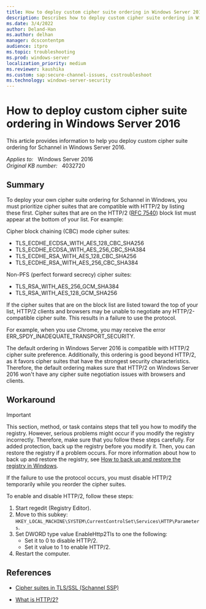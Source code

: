 ```yaml
---
title: How to deploy custom cipher suite ordering in Windows Server 2016
description: Describes how to deploy custom cipher suite ordering in Windows Server 2016.
ms.date: 3/4/2022
author: Deland-Han
ms.author: delhan
manager: dcscontentpm
audience: itpro
ms.topic: troubleshooting
ms.prod: windows-server
localization_priority: medium
ms.reviewer: kaushika
ms.custom: sap:secure-channel-issues, csstroubleshoot
ms.technology: windows-server-security
---
```

# How to deploy custom cipher suite ordering in Windows Server 2016

This article provides information to help you deploy custom cipher suite ordering for Schannel in Windows Server 2016.

_Applies to:_ &nbsp; Windows Server 2016  
_Original KB number:_ &nbsp; 4032720

## Summary

To deploy your own cipher suite ordering for Schannel in Windows, you must prioritize cipher suites that are compatible with HTTP/2 by listing these first. Cipher suites that are on the HTTP/2 ([RFC 7540](https://tools.ietf.org/html/rfc7540)) block list must appear at the bottom of your list. For example:

Cipher block chaining (CBC) mode cipher suites:

- TLS_ECDHE_ECDSA_WITH_AES_128_CBC_SHA256
- TLS_ECDHE_ECDSA_WITH_AES_256_CBC_SHA384
- TLS_ECDHE_RSA_WITH_AES_128_CBC_SHA256
- TLS_ECDHE_RSA_WITH_AES_256_CBC_SHA384

Non-PFS (perfect forward secrecy) cipher suites:

- TLS_RSA_WITH_AES_256_GCM_SHA384
- TLS_RSA_WITH_AES_128_GCM_SHA256

If the cipher suites that are on the block list are listed toward the top of your list, HTTP/2 clients and browsers may be unable to negotiate any HTTP/2-compatible cipher suite. This results in a failure to use the protocol.

For example, when you use Chrome, you may receive the error ERR_SPDY_INADEQUATE_TRANSPORT_SECURITY.

The default ordering in Windows Server 2016 is compatible with HTTP/2 cipher suite preference. Additionally, this ordering is good beyond HTTP/2, as it favors cipher suites that have the strongest security characteristics. Therefore, the default ordering makes sure that HTTP/2 on Windows Server 2016 won't have any cipher suite negotiation issues with browsers and clients.

## Workaround

> [!IMPORTANT]
> This section, method, or task contains steps that tell you how to modify the registry. However, serious problems might occur if you modify the registry incorrectly. Therefore, make sure that you follow these steps carefully. For added protection, back up the registry before you modify it. Then, you can restore the registry if a problem occurs. For more information about how to back up and restore the registry, see [How to back up and restore the registry in Windows](https://support.microsoft.com/help/322756).

If the failure to use the protocol occurs, you must disable HTTP/2 temporarily while you reorder the cipher suites.  

To enable and disable HTTP/2, follow these steps:

1. Start regedit (Registry Editor).
2. Move to this subkey: `HKEY_LOCAL_MACHINE\SYSTEM\CurrentControlSet\Services\HTTP\Parameters`.
3. Set DWORD type value EnableHttp2Tls to one the following:
    - Set it to 0 to disable HTTP/2.
    - Set it value to 1 to enable HTTP/2.
4. Restart the computer.

## References

- [Cipher suites in TLS/SSL (Schannel SSP)](/windows/win32/secauthn/cipher-suites-in-schannel)

- [What is HTTP/2?](/iis/get-started/whats-new-in-iis-10/http2-on-iis#what-is-http2)
